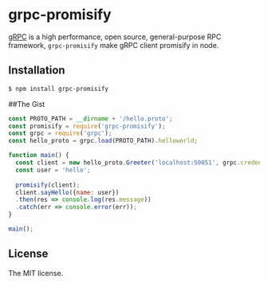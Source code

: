 grpc-promisify
====
[gRPC](https://github.com/grpc/) is a high performance, open source, general-purpose RPC framework, `grpc-promisify` make gRPC client promisify in node.

## Installation

```sh
$ npm install grpc-promisify
```

##The Gist
```js
const PROTO_PATH = __dirname + '/hello.proto';
const promisify = require('grpc-promisify');
const grpc = require('grpc');
const hello_proto = grpc.load(PROTO_PATH).helloworld;

function main() {
  const client = new hello_proto.Greeter('localhost:50051', grpc.credentials.createInsecure());
  const user = 'hello';
  
  promisify(client);
  client.sayHello({name: user})
  .then(res => console.log(res.message))
  .catch(err => console.error(err));
}

main();
```

## License

The MIT license.

